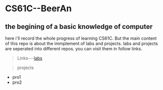 # CS61C--BeerAn
## the begining of a basic knowledge of computer
here i'll record the whole progress of learning CS61C. But the main content of this repo is about the immplement of labs and projects.
labs and projects are seperated into different repos. you can visit them in follow links.
> Links---[labs](https://github.com/tc6-01/CCS61C_labs)

> projects 

- pro1
- pro2
